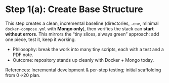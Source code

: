 # Step 1(a): Create Base Structure

This step creates a clean, incremental baseline (directories, `.env`, minimal `docker-compose.yml` with **Mongo only**), then verifies the stack can **start without errors**. This mirrors the “tiny slices, always green” approach: add one piece, test it, keep it working.  

- Philosophy: break the work into many tiny scripts, each with a test and a PDF note.  
- Outcome: repository stands up cleanly with Docker + Mongo today.

References: Incremental development & per-step testing; initial scaffolding from 0→20 plan.  
